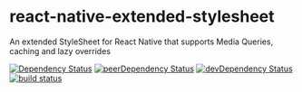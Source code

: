 # react-native-extended-stylesheet
An extended StyleSheet for React Native that supports Media Queries, caching and lazy overrides

[![Dependency Status](https://david-dm.org/RinconStrategies/react-native-extended-stylesheet.svg)](https://david-dm.org/RinconStrategies/react-native-extended-stylesheet)
[![peerDependency Status](https://david-dm.org/RinconStrategies/react-native-extended-stylesheet/peer-status.svg)](https://david-dm.org/RinconStrategies/react-native-extended-stylesheet#info=peerDependencies)
[![devDependency Status](https://david-dm.org/RinconStrategies/react-native-extended-stylesheet/dev-status.svg)](https://david-dm.org/RinconStrategies/react-native-extended-stylesheet#info=devDependencies)
[![build status](https://travis-ci.org/RinconStrategies/react-native-extended-stylesheet.svg?branch=master)](https://travis-ci.org/RinconStrategies/react-native-extended-stylesheet)

